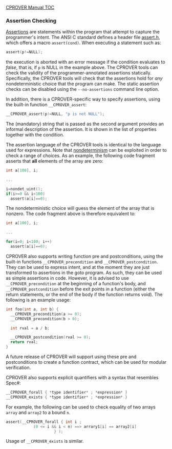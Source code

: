 [CPROVER Manual TOC](../../)

### Assertion Checking

[Assertions](http://en.wikipedia.org/wiki/Assertion_%28computing%29) are
statements within the program that attempt to capture the programmer's
intent. The ANSI C standard defines a header file
[assert.h](http://en.wikipedia.org/wiki/Assert.h), which offers a macro
`assert(cond)`. When executing a statement such as:

```C
assert(p!=NULL);
```

the execution is aborted with an error message if the condition
evaluates to *false*, that is, if `p` is NULL in the example above. The
CPROVER tools can check the validity of the programmer-annotated
assertions statically. Specifically, the CPROVER tools will check that
the assertions hold for *any* nondeterministic choice that the program
can make. The static assertion checks can be disabled using the
`--no-assertions` command line option.

In addition, there is a CPROVER-specific way to specify assertions,
using the built-in function `__CPROVER_assert`:

```C
__CPROVER_assert(p!=NULL, "p is not NULL");
```

The (mandatory) string that is passed as the second argument provides an
informal description of the assertion. It is shown in the list of
properties together with the condition.

The assertion language of the CPROVER tools is identical to the language
used for expressions.  Note that
[nondeterminism](../../modeling/nondeterminism/) can be exploited in order
to check a range of choices.  As an example, the following code fragment
asserts that **all** elements of the array are zero:

```C
int a[100], i;

...

i=nondet_uint();
if(i>=0 && i<100)
  assert(a[i]==0);
```

The nondeterministic choice will guess the element of the array that is
nonzero. The code fragment above is therefore equivalent to:

```C
int a[100], i;

...

for(i=0; i<100; i++)
  assert(a[i]==0);
```

CPROVER also supports writing function pre and postconditions, using
the built-in functions `__CPROVER_precondition` and
`__CPROVER_postcondition`. They can be used to express intent, and at
the moment they are just transformed to assertions in the goto
program. As such, they can be used as simple assertions in
code. However, it is advised to use `__CPROVER_precondition` at the
beginning of a function's body, and `__CPROVER_postcondition` before
the exit points in a function (either the return statements, or the
end of the body if the function returns void). The following is an
example usage:

```C
int foo(int a, int b) {
  __CPROVER_precondition(a >= 0);
  __CPROVER_precondition(b > 0);

  int rval = a / b;

  __CPROVER_postcondition(rval >= 0);
  return rval;
}
```

A future release of CPROVER will support using these pre and
postconditions to create a function contract, which can be used for
modular verification.


CPROVER also supports explicit quantifiers with a syntax
that resembles Spec\#:

```C
__CPROVER_forall { *type identifier* ; *expression* }
__CPROVER_exists { *type identifier* ; *expression* }
```

For example, the following can be used to check equality of
two arrays `array` and `array2` to a bound `n`.
```C
assert(__CPROVER_forall { int i ;
            (0 <= i && i < n) ==> arrary1[i] == array2[i]
                     } );
```
Usage of `__CPROVER_exists` is similar.
